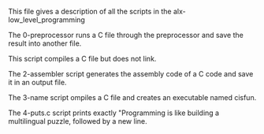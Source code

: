 This file gives a description of all the scripts in the alx-low_level_programming

The 0-preprocessor runs a C file through the preprocessor and save the result into another file.

 
This script compiles a C file but does not link.
 
The 2-assembler script generates the assembly code of a C code and save it in an output file.
 
The 3-name script ompiles a C file and creates an executable named cisfun.
 
The 4-puts.c script prints exactly "Programming is like building a multilingual puzzle, followed by a new line.
 

